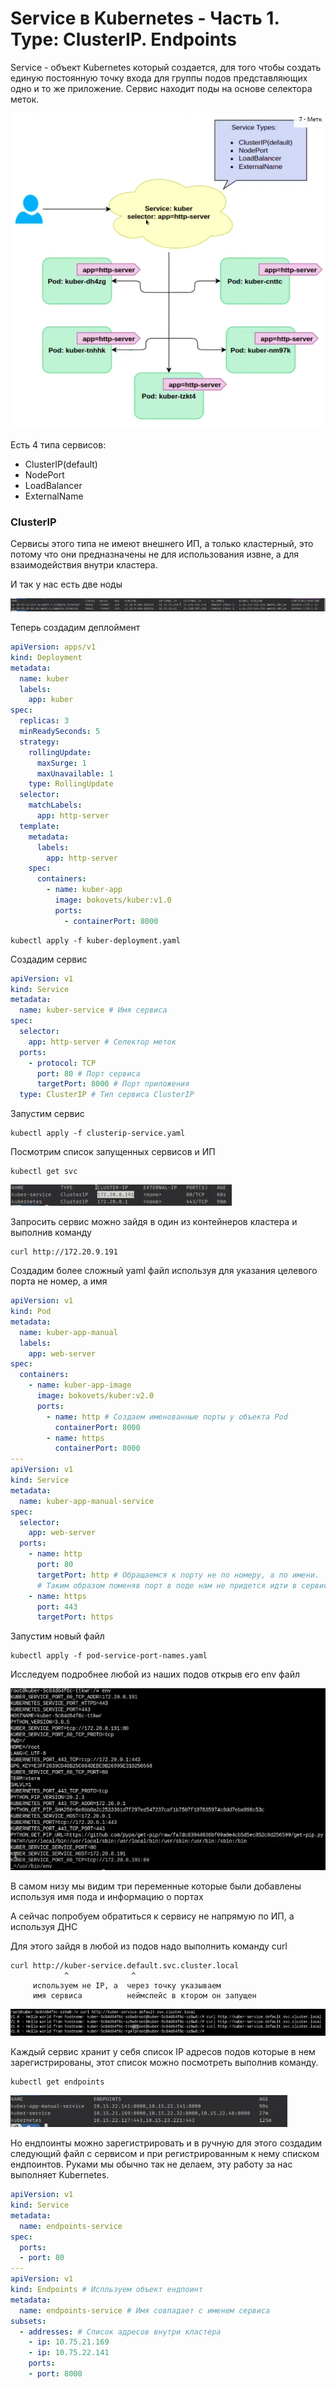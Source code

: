 # Service в Kubernetes - Часть 1. Type: ClusterIP. Endpoints

Service - объект Kubernetes который создается, для того чтобы создать единую постоянную точку входа для группы подов
представляющих одно и то же приложение. Сервис находит поды на основе селектора меток.

![img.png](images/img.png)

Есть 4 типа сервисов:

- ClusterIP(default)
- NodePort
- LoadBalancer
- ExternalName

### ClusterIP

Сервисы этого типа не имеют внешнего ИП, а только кластерный, это потому что они предназначены не для использования
извне, а для взаимодействия внутри кластера.

И так у нас есть две ноды

![img_1.png](images/img_1.png)

Теперь создадим деплоймент

```yaml
apiVersion: apps/v1
kind: Deployment
metadata:
  name: kuber
  labels:
    app: kuber
spec:
  replicas: 3
  minReadySeconds: 5
  strategy:
    rollingUpdate:
      maxSurge: 1
      maxUnavailable: 1
    type: RollingUpdate
  selector:
    matchLabels:
      app: http-server
  template:
    metadata:
      labels:
        app: http-server
    spec:
      containers:
        - name: kuber-app
          image: bokovets/kuber:v1.0
          ports:
            - containerPort: 8000

```

    kubectl apply -f kuber-deployment.yaml

Создадим сервис

```yaml
apiVersion: v1
kind: Service
metadata:
  name: kuber-service # Имя сервиса
spec:
  selector:
    app: http-server # Селектор меток
  ports:
    - protocol: TCP
      port: 80 # Порт сервиса 
      targetPort: 8000 # Порт приложения 
  type: ClusterIP # Тип сервиса ClusterIP
```

Запустим сервис

    kubectl apply -f clusterip-service.yaml

Посмотрим список запущенных сервисов и ИП

    kubectl get svc

![img_2.png](images/img_2.png)

Запросить сервис можно зайдя в один из контейнеров кластера и выполнив команду

    curl http://172.20.9.191

Создадим более сложный yaml файл используя для указания целевого порта не номер, а имя

```yaml
apiVersion: v1
kind: Pod
metadata:
  name: kuber-app-manual
  labels:
    app: web-server
spec:
  containers:
    - name: kuber-app-image
      image: bokovets/kuber:v2.0
      ports:
        - name: http # Создаем именованные порты у объекта Pod
          containerPort: 8000
        - name: https
          containerPort: 8000
---
apiVersion: v1
kind: Service
metadata:
  name: kuber-app-manual-service
spec:
  selector:
    app: web-server
  ports:
    - name: http
      port: 80
      targetPort: http # Обращаемся к порту не по номеру, а по имени. 
      # Таким образом поменяв порт в поде нам не придется идти в сервис и менять его там. 
    - name: https
      port: 443
      targetPort: https
```

Запустим новый файл

    kubectl apply -f pod-service-port-names.yaml

Исследуем подробнее любой из наших подов открыв его env файл

![img_3.png](images/img_3.png)

В самом низу мы видим три переменные которые были добавлены используя имя пода и информацию о портах

А сейчас попробуем обратиться к сервису не напрямую по ИП, а используя ДНС

Для этого зайдя в любой из подов надо выполнить команду curl

    curl http://kuber-service.default.svc.cluster.local
                ^              ^
         используем не IP, а  через точку указываем
         имя сервиса          неймспейс в ктором он запущен

![img_4.png](images/img_4.png)

Каждый сервис хранит у себя список IP адресов подов которые в нем зарегистрированы, этот список можно посмотреть
выполнив команду.

    kubectl get endpoints

![img_5.png](images/img_5.png)

Но ендпоинты можно зарегистрировать и в ручную для этого создадим следующий файл с сервисом и при регистрированным к
нему списком ендпоинтов. Руками мы обычно так не делаем, эту работу за нас выполняет Kubernetes.

```yaml
apiVersion: v1
kind: Service
metadata:
  name: endpoints-service
spec:
  ports:
  - port: 80
---
apiVersion: v1
kind: Endpoints # Испльзуем объект ендпоинт
metadata:
  name: endpoints-service # Имя совпадает с именем сервиса
subsets:
  - addresses: # Список адресов внутри кластера
    - ip: 10.75.21.169
    - ip: 10.75.22.141
    ports:
    - port: 8000
```

